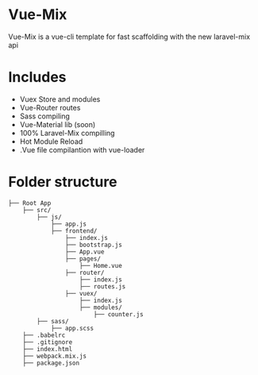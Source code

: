 # Vue-Mix

Vue-Mix is a vue-cli template for fast scaffolding with the new laravel-mix api

# Includes
- Vuex Store and modules
- Vue-Router routes
- Sass compiling
- Vue-Material lib (soon)
- 100% Laravel-Mix compilling
- Hot Module Reload
- .Vue file compilantion with vue-loader

# Folder structure

```
├── Root App
    ├── src/
        ├── js/
            ├── app.js
            ├── frontend/
                ├── index.js
                ├── bootstrap.js
                ├── App.vue
                ├── pages/
                    ├── Home.vue
                ├── router/
                    ├── index.js
                    ├── routes.js
                ├── vuex/
                    ├── index.js
                    ├── modules/
                        ├── counter.js
        ├── sass/
            ├── app.scss
    ├── .babelrc
    ├── .gitignore
    ├── index.html
    ├── webpack.mix.js
    ├── package.json
```